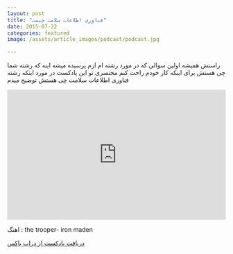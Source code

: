 ```yaml
---
layout: post
title: "فناوری اطلاعات سلامت چیست"
date: 2015-07-22
categories: featured
image: /assets/article_images/podcast/podcast.jpg

---
```

راستش  همیشه اولین سوالی که در مورد رشته ام ازم پرسیده میشه اینه که رشته شما چی هستش برای اینکه کار خودم راحت کنم مختصری تو این پادکست در مورد اینکه رشته فناوری اطلاعات سلامت چی هستش توضیح میدم

<iframe width="100%" height="300" scrolling="no" frameborder="no" src="https://w.soundcloud.com/player/?url=https%3A//api.soundcloud.com/tracks/215822080&amp;auto_play=false&amp;hide_related=false&amp;show_comments=true&amp;show_user=true&amp;show_reposts=false&amp;visual=true"></iframe>


اهنگ : the trooper- iron maden

<a href="https://www.dropbox.com/s/r9u3uz24jtss5hv/hit-podcast.mp3?dl=0"> دریافت پادکست از دراپ باکس</a>
